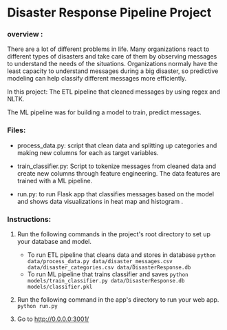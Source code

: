 # Disaster Response Pipeline Project

### overview :
There are a lot of different problems in life. Many organizations react to different types of disasters and  take care of them by  observing messages to understand the needs of the situations. Organizations normaly have the least capacity to understand messages during a big disaster, so predictive modeling can help classify different messages more efficiently.

In this project:
The ETL pipeline that cleaned messages by  using regex and NLTK. 

The ML pipeline was for building a model to train, predict messages.


### Files:
- process_data.py:  script that clean data and splitting up categories and making new columns for each as target variables.

- train_classifier.py: Script to tokenize messages from cleaned data and create new columns through feature engineering. The data features are trained with a ML pipeline. 

- run.py: to run Flask app that classifies messages based on the model and shows data visualizations in heat map and histogram .

### Instructions:
1. Run the following commands in the project's root directory to set up your database and model.

    - To run ETL pipeline that cleans data and stores in database
        `python data/process_data.py data/disaster_messages.csv data/disaster_categories.csv data/DisasterResponse.db`
    - To run ML pipeline that trains classifier and saves
        `python models/train_classifier.py data/DisasterResponse.db models/classifier.pkl`

2. Run the following command in the app's directory to run your web app.
    `python run.py`

3. Go to http://0.0.0.0:3001/
